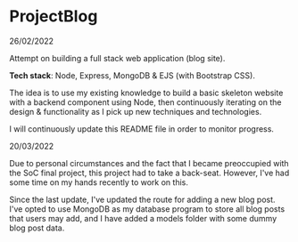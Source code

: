 # ProjectBlog

26/02/2022

Attempt on building a full stack web application (blog site).

**Tech stack**: Node, Express, MongoDB & EJS (with Bootstrap CSS).

The idea is to use my existing knowledge to build a basic skeleton website with a backend component using Node, then continuously iterating on the design & functionality as I pick up new techniques and technologies.

I will continuously update this README file in order to monitor progress.

20/03/2022

Due to personal circumstances and the fact that I became preoccupied with the SoC final project, this project had to take a back-seat. However, I've had some time on my hands recently to work on this.

Since the last update, I've updated the route for adding a new blog post.
I've opted to use MongoDB as my database program to store all blog posts that users may add, and I have added a models folder with some dummy blog post data.
